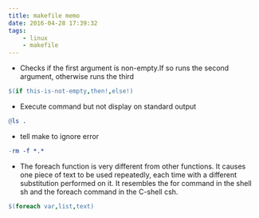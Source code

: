 ```yaml
---
title: makefile memo
date: 2016-04-28 17:39:32
tags: 
    - linux
    - makefile
---
```

+ Checks if the first argument is non-empty.If so runs the second argument, otherwise runs the third
```makefile
$(if this-is-not-empty,then!,else!)
```
<!-- more -->
+ Execute command but not display on standard output
```makefile
@ls .
```
+ tell make to ignore error
```makefile
-rm -f *.*
```
+ The foreach function is very different from other functions. It causes one piece of text to be used repeatedly, each time with a different substitution performed on it. It resembles the for command in the shell sh and the foreach command in the C-shell csh.
```makefile
$(foreach var,list,text)
```